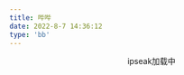 ```yaml
---
title: 哔哔
date: 2022-8-7 14:36:12
type: 'bb'
---
```

<div id="tip" style="text-align:center;">ipseak加载中</div>
<div id="ispeak"></div>
<link
  rel="stylesheet"
  href="https://cdn.staticfile.org/highlight.js/10.6.0/styles/atom-one-dark.min.css"
/>
<link
  rel="stylesheet"
  href="https://cdn.jsdelivr.net/npm/ispeak@4.2.0/style.css"
/>

<style>
  #article-container .D-avatar {
    margin: 0 10px 0 0;
  }
  .D-footer {
    display: none;
  }
</style>
<script src="https://cdn.staticfile.org/highlight.js/10.6.0/highlight.min.js"></script>
<script src="https://cdn.staticfile.org/marked/2.0.0/marked.min.js"></script>
<script src="https://cdn.jsdelivr.net/npm/ispeak@4.2.0/ispeak.umd.js"></script>
<script src="https://cdn.bootcdn.net/ajax/libs/timeago.js/4.0.2/timeago.min.js"></script>
<script>
  var head = document.getElementsByTagName('head')[0]
  var meta = document.createElement('meta')
  meta.name = 'referrer'
  meta.content = 'no-referrer'
  head.appendChild(meta)
  if (ispeak) {
    ispeak
      .init({
        el: '#ispeak',
        api: 'https://kkapi-k.vercel.app/',
        author: '62ef45e75252f30e3bfae55e',
        pageSize: 10,
        loading_img: 'https://ik.imagekit.io/nicexl/9280b383cb4.gif',
      })
      .then(function () {
        console.log('ispeak 加载完成')
        document.getElementById('tip').style.display = 'none'
      })
  } else {
    document.getElementById('tip').innerHTML = 'ipseak依赖加载失败！'
  }
</script>
